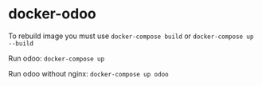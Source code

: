 # docker-odoo

To rebuild image you must use `docker-compose build` or `docker-compose up --build`

Run odoo: `docker-compose up`

Run odoo without nginx: `docker-compose up odoo`
